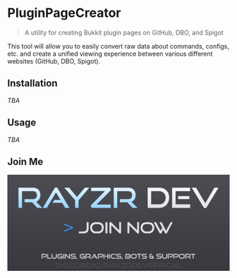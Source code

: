 # PluginPageCreator

> A utility for creating Bukkit plugin pages on GitHub, DBO, and Spigot

This tool will allow you to easily convert raw data about commands, configs, etc. and create a unified viewing experience between various different websites (GitHub, DBO, Spigot).

## Installation

*TBA*

## Usage

*TBA*

## Join Me

[![Discord Badge](https://github.com/Rayzr522/ProjectResources/raw/master/RayzrDev/badge-small.png)](https://discord.io/rayzrdevofficial)
